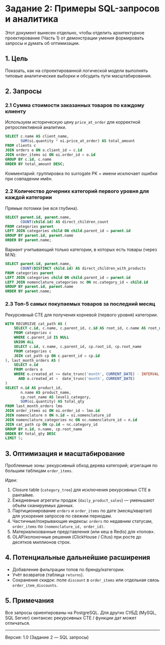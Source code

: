 # Задание 2: Примеры SQL-запросов и аналитика

Этот документ вынесен отдельно, чтобы отделить архитектурное проектирование (Часть 1) от демонстрации умения формировать запросы и думать об оптимизации.

## 1. Цель
Показать, как на спроектированной логической модели выполнять типовые аналитические выборки и обсудить пути масштабирования.

## 2. Запросы

### 2.1 Сумма стоимости заказанных товаров по каждому клиенту
Используем историческую цену `price_at_order` для корректной ретроспективной аналитики.
```sql
SELECT c.name AS client_name,
       SUM(oi.quantity * oi.price_at_order) AS total_amount
FROM clients c
JOIN orders o ON o.client_id = c.id
JOIN order_items oi ON oi.order_id = o.id
GROUP BY c.id, c.name
ORDER BY total_amount DESC;
```
Комментарий: группировка по surrogate PK + имени исключает ошибки при совпадении имён.

### 2.2 Количество дочерних категорий первого уровня для каждой категории
Прямые потомки (не вся глубина).
```sql
SELECT parent.id, parent.name,
       COUNT(child.id) AS direct_children_count
FROM categories parent
LEFT JOIN categories child ON child.parent_id = parent.id
GROUP BY parent.id, parent.name
ORDER BY parent.name;
```
Вариант учитывающий только категории, в которых есть товары (через M:N):
```sql
SELECT parent.id, parent.name,
       COUNT(DISTINCT child.id) AS direct_children_with_products
FROM categories parent
LEFT JOIN categories child ON child.parent_id = parent.id
LEFT JOIN nomenclature_categories nc ON nc.category_id = child.id
GROUP BY parent.id, parent.name
ORDER BY parent.name;
```

### 2.3 Топ-5 самых покупаемых товаров за последний месяц
Рекурсивный CTE для получения корневой (первого уровня) категории.
```sql
WITH RECURSIVE cat_path AS (
    SELECT c.id, c.name, c.parent_id, c.id AS root_id, c.name AS root_name
    FROM categories c
    WHERE c.parent_id IS NULL
    UNION ALL
    SELECT c.id, c.name, c.parent_id, cp.root_id, cp.root_name
    FROM categories c
    JOIN cat_path cp ON c.parent_id = cp.id
), last_month_orders AS (
    SELECT o.id
    FROM orders o
    WHERE o.created_at >= date_trunc('month', CURRENT_DATE) - INTERVAL '1 month'
      AND o.created_at <  date_trunc('month', CURRENT_DATE)
)
SELECT n.id AS product_id,
       n.name AS product_name,
       cp.root_name AS level1_category,
       SUM(oi.quantity) AS total_qty
FROM last_month_orders lmo
JOIN order_items oi ON oi.order_id = lmo.id
JOIN nomenclature n ON n.id = oi.nomenclature_id
JOIN nomenclature_categories nc ON nc.nomenclature_id = n.id
JOIN cat_path cp ON cp.id = nc.category_id
GROUP BY n.id, n.name, cp.root_name
ORDER BY total_qty DESC
LIMIT 5;
```

## 3. Оптимизация и масштабирование
Проблемные зоны: рекурсивный обход дерева категорий; агрегация по большим таблицам `order_items`.

Идеи:
1. Closure table (`category_tree`) для исключения рекурсивных CTE в рантайме.
2. Ежедневные агрегаты продаж (`daily_product_sales`) — уменьшают объём сканируемых данных.
3. Партиционирование `orders` и `order_items` по дате (месяц/квартал) для ускорения запросов по свежим периодам.
4. Частичные/покрывающие индексы: `orders` по недавним статусам, `order_items` по `(nomenclature_id, order_id)`.
5. Материализованные представления (или кеш в Redis) для «топов».
6. OLAP/колоночные решения (ClickHouse / Citus) при росте до десятков миллионов строк.

## 4. Потенциальные дальнейшие расширения
- Добавление фильтрации топов по бренду/категории.
- Учёт возвратов (таблица `returns`).
- Сохранение скидок: поле `discount` в `order_items` или отдельная связь `order_item_discounts`.

## 5. Примечания
Все запросы ориентированы на PostgreSQL. Для других СУБД (MySQL, SQL Server) синтаксис рекурсивных CTE / функции дат может отличаться.

---
Версия: 1.0 (Задание 2 — SQL запросы)
